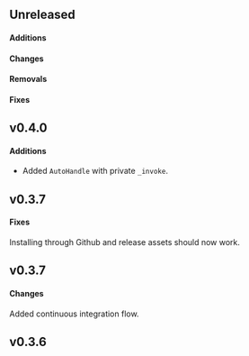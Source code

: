 ## Unreleased

#### Additions

#### Changes

#### Removals

#### Fixes

## v0.4.0

#### Additions

- Added `AutoHandle` with private `_invoke`.

## v0.3.7

#### Fixes

Installing through Github and release assets should now work.

## v0.3.7

#### Changes

Added continuous integration flow.

## v0.3.6
